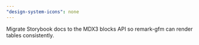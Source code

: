 ```yaml
---
"design-system-icons": none
---
```


Migrate Storybook docs to the MDX3 blocks API so remark-gfm can render tables consistently.
